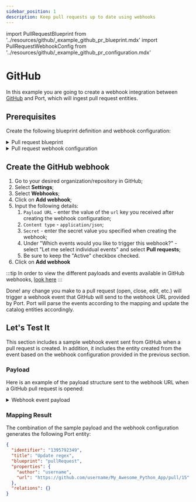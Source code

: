```yaml
---
sidebar_position: 1
description: Keep pull requests up to date using webhooks
---
```


import PullRequestBlueprint from '../resources/github/\_example_github_pr_blueprint.mdx'
import PullRequestWebhookConfig from '../resources/github/\_example_github_pr_configuration.mdx'

# GitHub

In this example you are going to create a webhook integration between [GitHub](https://github.com) and Port, which will ingest pull request entities.

## Prerequisites

Create the following blueprint definition and webhook configuration:

<details>
<summary>Pull request blueprint</summary>

<PullRequestBlueprint/>

</details>

<details>
<summary>Pull request webhook configuration</summary>

Remember to replace the `WEBHOOK_SECRET` with the real secret you specify when creating the webhook in GitHub.

<PullRequestWebhookConfig/>

</details>

## Create the GitHub webhook

1. Go to your desired organization/repository in GitHub;
2. Select **Settings**;
3. Select **Webhooks**;
4. Click on **Add webhook**;
5. Input the following details:
   1. `Payload URL` - enter the value of the `url` key you received after creating the webhook configuration;
   2. `Content type` - `application/json`;
   3. `Secret` - enter the secret value you specified when creating the webhook;
   4. Under "Which events would you like to trigger this webhook?" - select "Let me select individual events" and select **Pull requests**;
   5. Be sure to keep the "Active" checkbox checked.
6. Click on **Add webhook**

:::tip
In order to view the different payloads and events available in GitHub webhooks, [look here](https://docs.github.com/en/webhooks-and-events/webhooks/webhook-events-and-payloads)
:::

Done! any change you make to a pull request (open, close, edit, etc.) will trigger a webhook event that GitHub will send to the webhook URL provided by Port. Port will parse the events according to the mapping and update the catalog entities accordingly.

## Let's Test It

This section includes a sample webhook event sent from GitHub when a pull request is created. In addition, it includes the entity created from the event based on the webhook configuration provided in the previous section.

### Payload

Here is an example of the payload structure sent to the webhook URL when a GitHub pull request is opened:

<details>
<summary> Webhook event payload</summary>

```json showLineNumbers
{
  "action": "opened",
  "number": 15,
  "pull_request": {
    "url": "https://api.github.com/repos/username/My_Awesome_Python_App/pulls/15",
    "id": 1395792349,
    "node_id": "PR_kwDOEFWVvs5TMhnd",
    "html_url": "https://github.com/username/My_Awesome_Python_App/pull/15",
    "issue_url": "https://api.github.com/repos/username/My_Awesome_Python_App/issues/15",
    "number": 15,
    "state": "open",
    "locked": false,
    "title": "Update regex",
    "user": {
      "login": "username",
      "id": 15999660,
      "node_id": "MDQ6VXNlcjE1OTk5NjYw",
      "url": "https://api.github.com/users/username"
    },
    "body": "Modifying event header",
    "created_at": "2023-06-16T14:08:27Z",
    "updated_at": "2023-06-16T14:08:27Z",
    "closed_at": "None",
    "merged_at": "None",
    "assignees": [],
    "requested_reviewers": [],
    "requested_teams": [],
    "labels": [],
    "commits_url": "https://api.github.com/repos/username/My_Awesome_Python_App/pulls/15/commits",
    "head": {
      "label": "username:port",
      "ref": "port",
      "sha": "9bd151d8a6d6c3759e7fbdb5ba5ed82668021e77",
      "user": {
        "login": "username",
        "id": 15999660,
        "node_id": "MDQ6VXNlcjE1OTk5NjYw",
        "avatar_url": "https://avatars.githubusercontent.com/u/15999660?v=4",
        "html_url": "https://github.com/username",
        "type": "User"
      },
      "repo": {
        "id": 274044350,
        "node_id": "MDEwOlJlcG9zaXRvcnkyNzQwNDQzNTA=",
        "name": "My_Awesome_Python_App",
        "full_name": "username/My_Awesome_Python_App",
        "private": false,
        "owner": {
          "login": "username",
          "id": 15999660,
          "node_id": "MDQ6VXNlcjE1OTk5NjYw",
          "url": "https://api.github.com/users/username"
        },
        "html_url": "https://github.com/username/My_Awesome_Python_App",
        "description": "Repo description",
        "fork": false,
        "visibility": "public",
        "forks": 0,
        "open_issues": 11,
        "watchers": 1,
        "default_branch": "master"
      }
    }
  }
}
```

</details>

### Mapping Result

The combination of the sample payload and the webhook configuration generates the following Port entity:

```json showLineNumbers
{
  "identifier": "1395792349",
  "title": "Update regex",
  "blueprint": "pullRequest",
  "properties": {
    "author": "username",
    "url": "https://github.com/username/My_Awesome_Python_App/pull/15"
  },
  "relations": {}
}
```
